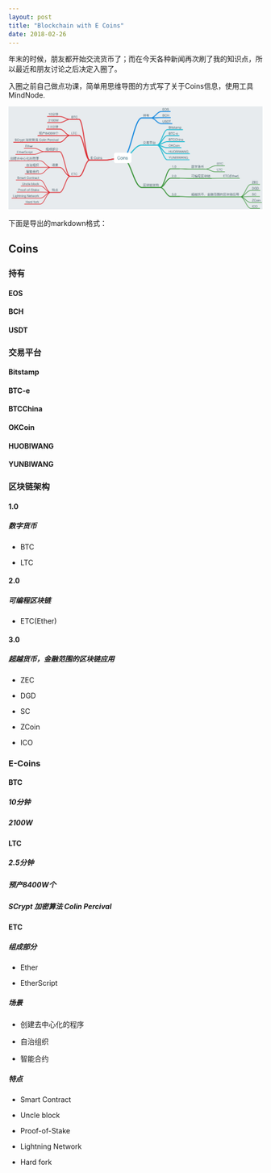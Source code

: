 ```yaml
---
layout: post
title: "Blockchain with E Coins"
date: 2018-02-26
---
```


年末的时候，朋友都开始交流货币了；而在今天各种新闻再次刷了我的知识点，所以最近和朋友讨论之后决定入圈了。

入圈之前自己做点功课，简单用思维导图的方式写了关于Coins信息，使用工具MindNode.

![E Coins NodeMind](/assets/img/2018-02-26-BlockchainWithECoins.png)

下面是导出的markdown格式：

## Coins

### 持有

#### EOS

#### BCH

#### USDT

### 交易平台

#### Bitstamp

#### BTC-e

#### BTCChina

#### OKCoin

#### HUOBIWANG

#### YUNBIWANG

### 区块链架构

#### 1.0

##### 数字货币

- BTC

- LTC

#### 2.0

##### 可编程区块链

- ETC(Ether)

#### 3.0

##### 超越货币，金融范围的区块链应用

- ZEC

- DGD

- SC

- ZCoin

- ICO

### E-Coins

#### BTC

##### 10分钟

##### 2100W

#### LTC

##### 2.5分钟

##### 预产8400W个

##### SCrypt 加密算法 Colin Percival

#### ETC

##### 组成部分

- Ether

- EtherScript

##### 场景

- 创建去中心化的程序

- 自治组织

- 智能合约

##### 特点

- Smart Contract

- Uncle block

- Proof-of-Stake

- Lightning Network

- Hard fork
